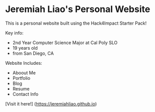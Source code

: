 # Jeremiah Liao's Personal Website
This is a personal website built using the Hack4Impact Starter Pack!

Key info: 
 - 2nd Year Computer Science Major at Cal Poly SLO
 - 19 years old
 - from San Diego, CA

Website Includes:
 - Aboout Me
 - Portfolio
 - Blog
 - Resume
 - Contact Info

 [Visit it here!] (https://jeremiahliao.github.io)
